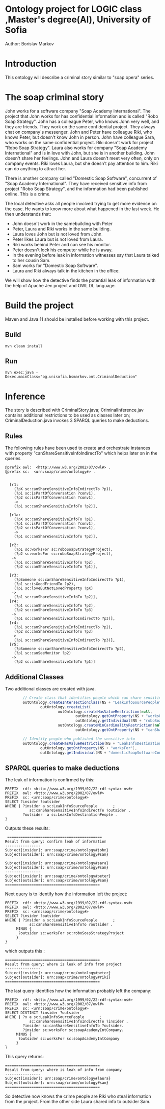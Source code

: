 # Ontology project for LOGIC class ,Master's degree(AI), University of Sofia

Author: Borislav Markov

# Introduction

This ontology will describe a criminal story similar to
"soap opera" series.

# The soap criminal story
John works for a software company "Soap Academy International". 
The project that John works for has confidential information 
and is called "Robo Soap Strategy". John has a colleague Peter, 
who knows John very well, and they are friends. They work on the 
same confidential project. They always chat on company's messenger.
John and Peter have colleague Riki, who knows Peter, but doesn't
know John in person. John have colleague Sara, who works on the same
confidential project. Riki doesn't work for project "Robo Soap Strategy".
Laura also works for company "Soap Academy International" and is in love
with John, but she is in another building. John doesn't share her feelings.
John and Laura doesn't meet very often, only on company events. Riki
 loves Laura, but she doesn't pay attention to him.  Riki can do anything 
 to attract her. 
 
 There is another company called "Domestic Soap Software", concurrent of 
 "Soap Academy International". They have received sensitive info from 
 project "Robo Soap Strategy", and the information had been published online.
 This is a crime.
  
The local detective asks all people involved trying to get more evidence on the case.
He wants to know more about what happened in the last week.
He then understands that:
 * John doesn't work in the samebuilding with Peter
 * Peter, Laura and Riki works in the same building.
 * Laura loves John but is not loved from John.
 * Peter likes Laura but is not loved from Laura.
 * Riki works behind Peter and can see his monitor.
 * Peter doesn't lock his computer while he is away.
 * In the evening before leak in information witnesses say
    that Laura talked to her cousin Sam.
 * Sam works for "Domestic Soap Software".
 * Laura and Riki always talk in the kitchen in the office.

We will show how the detective finds the potential leak of 
information with the help of Apache Jen project and OWL DL language.

# Build the project

Maven and Java 11 should be installed before working with this project.

## Build
```shell script
mvn clean install
```

## Run
```shell script
mvn exec:java -Dexec.mainClass="bg.unisofia.bsmarkov.ont.CriminalDeduction"
```

# Inference

The story is described with CriminalStory.java;
CriminalInference.jav contains additional restrictions to be used as classes later on;
CriminalDeduction.java invokes 3 SPARQL queries to make deductions.

## Rules

The following rules have been used to create and orchestrate instances
with property "canShareSensitiveInfoIndirectTo" which helps later on in the queries.

```text
@prefix owl:  <http://www.w3.org/2002/07/owl#> .
@prefix sc:  <urn:soap/crime/ontology#> .


  [r1:
    (?pX sc:canShareSensitiveInfoIndirectTo ?p1),
    (?p1 sc:isPartOfConversation ?conv1),
    (?p2 sc:isPartOfConversation ?conv1),
    ->
    (?p1 sc:canShareSensitiveInfoTo ?p2)],

  [r1a:
    (?pX sc:canShareSensitiveInfoTo ?p1),
    (?p1 sc:isPartOfConversation ?conv1),
    (?p2 sc:isPartOfConversation ?conv1),
    ->
    (?p1 sc:canShareSensitiveInfoTo ?p2)],

  [r2:
    (?p1 sc:worksFor sc:roboSoapStrategyProject),
    (?p2 sc:worksFor sc:roboSoapStrategyProject),
   ->
    (?p1 sc:canShareSensitiveInfoTo ?p2),
    (?p2 sc:canShareSensitiveInfoTo ?p1)],

  [r3:
    (?pSomeone sc:canShareSensitiveInfoIndirectTo ?p1),
    (?p1 sc:isGoodFriendTo ?p2),
    (?p1 sc:loveButNotLovedProperty ?pX)
   ->
    (?p1 sc:canShareSensitiveInfoTo ?p2)],
  [r4:
    (?p1 sc:canShareSensitiveInfoTo ?p2),
    (?p2 sc:canShareSensitiveInfoTo ?p3)
   ->
    (?p1 sc:canShareSensitiveInfoIndirectTo ?p3)],
  [r4:
    (?p1 sc:canShareSensitiveInfoIndirectTo ?p2),
    (?p2 sc:canShareSensitiveInfoTo ?p3)
   ->
    (?p1 sc:canShareSensitiveInfoIndirectTo ?p3)],
  [r5:
    (?pSomeone sc:canShareSensitiveInfoIndirectTo ?p2),
    (?p1 sc:canSeeMonitor ?p2)
   ->
    (?p2 sc:canShareSensitiveInfoTo ?p1)]
```

## Additional Classes

Two additional classes are created with java.
```java
        // Create class that identifies people which can share sensitive info
        outOntology.createIntersectionClass(NS + "LeakInfoSourcePeople",
                outOntology.createList(
                        outOntology.createHasValueRestriction(null,
                                outOntology.getOntProperty(NS + "worksFor"),
                                outOntology.getIndividual(NS + "roboSoapStrategyProject")),
                        outOntology.createMinCardinalityRestriction(null,
                                outOntology.getOntProperty(NS + "canShareSensitiveInfoIndirectTo"), 1)));

        // Identify people who published the sensitive info
        outOntology.createHasValueRestriction(NS + "LeakInfoDestinationPeople",
                outOntology.getOntProperty(NS + "worksFor"),
                outOntology.getIndividual(NS + "domesticSoapSoftwareCompany"));

```

## SPARQL queries to make deductions

The leak of information is confirmed by this:

```text
PREFIX  rdf: <http://www.w3.org/1999/02/22-rdf-syntax-ns#>
PREFIX  owl: <http://www.w3.org/2002/07/owl#>
PREFIX  sc: <urn:soap/crime/ontology#>
SELECT ?insider ?outsider
WHERE { ?insider a sc:LeakInfoSourcePeople       ;
           sc:canShareSensitiveInfoIndirectTo ?outsider .
        ?outsider  a sc:LeakInfoDestinationPeople .
}
```
Outputs these results:
```text
 ===========================================
Result from query: confirm leak of information
----------------
Subject[insider]: urn:soap/crime/ontology#john}
Subject[outsider]: urn:soap/crime/ontology#sam}
----------------
Subject[insider]: urn:soap/crime/ontology#sara}
Subject[outsider]: urn:soap/crime/ontology#sam}
----------------
Subject[insider]: urn:soap/crime/ontology#peter}
Subject[outsider]: urn:soap/crime/ontology#sam}
===========================================
```      

Next query is to identify how the information left the project:
```text
PREFIX  rdf: <http://www.w3.org/1999/02/22-rdf-syntax-ns#>
PREFIX  owl: <http://www.w3.org/2002/07/owl#>
PREFIX  sc: <urn:soap/crime/ontology#>
SELECT ?insider ?outsider 
WHERE { ?insider a sc:LeakInfoSourcePeople       ;
           sc:canShareSensitiveInfoTo ?outsider .
     MINUS {
      ?outsider sc:worksFor sc:roboSoapStrategyProject
     }
}
```
which outputs this :
```text
===========================================
Result from query: where is leak of info from project
----------------
Subject[insider]: urn:soap/crime/ontology#peter}
Subject[outsider]: urn:soap/crime/ontology#riki}
===========================================
```

The last query identifies how the information probably left the company:

```text
PREFIX  rdf: <http://www.w3.org/1999/02/22-rdf-syntax-ns#>
PREFIX  owl: <http://www.w3.org/2002/07/owl#>
PREFIX  sc: <urn:soap/crime/ontology#>
SELECT DISTINCT ?insider ?outsider 
WHERE { ?x a sc:LeakInfoSourcePeople       ; 
           sc:canShareSensitiveInfoIndirectTo ?insider . 
        ?insider sc:canShareSensitiveInfoTo ?outsider. 
        ?insider sc:worksFor sc:soapAcademyIntCompany. 
     MINUS {
      ?outsider sc:worksFor sc:soapAcademyIntCompany
     }
}
```

This query returns:
```text
===========================================
Result from query: where is leak of info from company
----------------
Subject[insider]: urn:soap/crime/ontology#laura}
Subject[outsider]: urn:soap/crime/ontology#sam}
===========================================
```

So detective now knows the crime people are 
Riki who steal information from the project.
From the other side Laura shared info to outsider Sam.

 